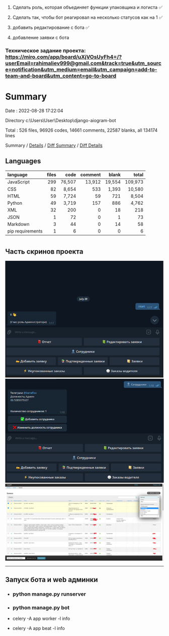 1. Сделать роль, которая объединяет функции упаковщика и логиста ✅
2. Сделать так, чтобы бот реагировал на несколько статусов как на 1 ✅
3. добавить редактирование с бота ✅

4. добавление заявки с бота 







### Техническое задание проекта: https://miro.com/app/board/uXjVOsUyFh4=/?userEmail=rahimaliev999@gmail.com&track=true&utm_source=notification&utm_medium=email&utm_campaign=add-to-team-and-board&utm_content=go-to-board


# Summary

Date : 2022-08-28 17:22:04

Directory c:\\Users\\User\\Desktop\\django-aiogram-bot

Total : 526 files,  96926 codes, 14661 comments, 22587 blanks, all 134174 lines

Summary / [Details](details.md) / [Diff Summary](diff.md) / [Diff Details](diff-details.md)

## Languages
| language | files | code | comment | blank | total |
| :--- | ---: | ---: | ---: | ---: | ---: |
| JavaScript | 299 | 76,507 | 13,912 | 19,554 | 109,973 |
| CSS | 82 | 8,654 | 533 | 1,393 | 10,580 |
| HTML | 59 | 7,724 | 59 | 721 | 8,504 |
| Python | 49 | 3,719 | 157 | 886 | 4,762 |
| XML | 32 | 200 | 0 | 18 | 218 |
| JSON | 1 | 72 | 0 | 1 | 73 |
| Markdown | 3 | 44 | 0 | 14 | 58 |
| pip requirements | 1 | 6 | 0 | 0 | 6 |
#

## Часть скринов проекта
![ссылка](images/bot1.png)
![ссылка](images/bot2.png)
![ссылка](images/server1.png)

***
## Запуск бота и web админки
* ### python manage.py runserver
* ### python manage.py bot

* celery -A app worker -l info
* celery -A app beat -l info